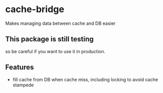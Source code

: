 # cache-bridge

Makes managing data between cache and DB easier

## **This package is still testing**

so be careful if you want to use it in production.

## Features

- fill cache from DB when cache miss, including locking to avoid cache stampede
